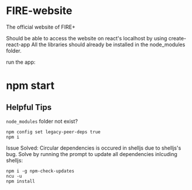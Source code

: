# FIRE-website
The official website of FIRE+

Should be able to access the website on react's localhost by using create-react-app 
All the libraries should already be installed in the node_modules folder.

run the app: 
# npm start

## Helpful Tips

```node_modules``` folder not exist?
```
npm config set legacy-peer-deps true
npm i
```

Issue Solved: Circular dependencies is occured in shelljs due to shelljs's bug. Solve by running the prompt to update all dependencies inlcuding shelljs:
```
npm i -g npm-check-updates
ncu -u
npm install
```
